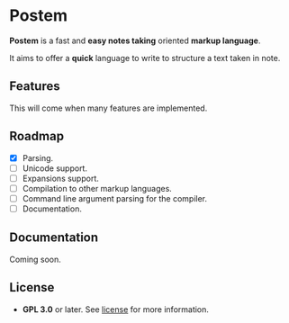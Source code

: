 # Postem

**Postem** is a fast and **easy notes taking** oriented **markup language**. 

It aims to offer a **quick** language to write to structure a text taken in note.

## Features

This will come when many features are implemented.

## Roadmap

- [x] Parsing.
- [ ] Unicode support.
- [ ] Expansions support.
- [ ] Compilation to other markup languages.
- [ ] Command line argument parsing for the compiler.
- [ ] Documentation.

## Documentation

Coming soon.

## License

- **GPL 3.0** or later. See [license](LICENSE) for more information.
